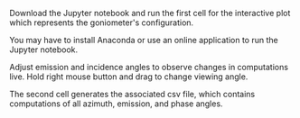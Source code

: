 Download the Jupyter notebook and run the first cell for the 
interactive plot which represents the goniometer's configuration.

You may have to install Anaconda or use an online application to run the Jupyter notebook.

Adjust emission and incidence angles to observe changes in computations live.
Hold right mouse button and drag to change viewing angle.

The second cell generates the associated csv file, which contains
computations of all azimuth, emission, and phase angles.
